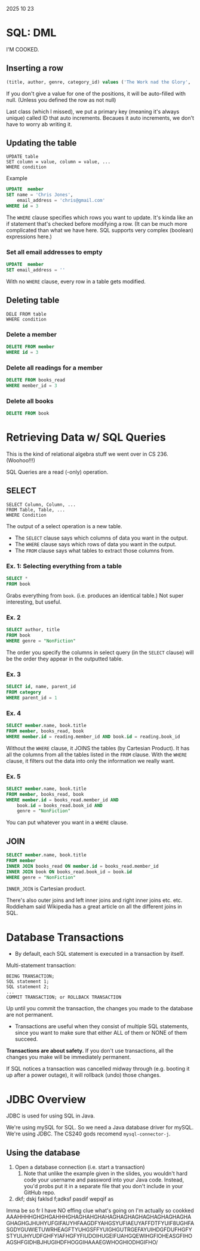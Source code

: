 2025 10 23  



# SQL: DML

I'M COOKED.


## Inserting a row

```sql
(title, author, genre, category_id) values ('The Work nad the Glory', 'Gerald Lund', 'HistoricalFiction', 3);
```

If you don't give a value for one of the positions, it will be auto-filled with null. (Unless you defined the row as not null)

Last class (which I missed), we put a primary key (meaning it's always unique) called ID that auto increments. Becaues it auto increments, we don't have to worry ab writing it.

## Updating the table

```
UPDATE table
SET column = value, column = value, ...
WHERE condition
```

Example

```sql
UPDATE  member
SET name = 'Chris Jones',
    email_address = 'chris@gmail.com'
WHERE id = 3
```

The `WHERE` clause specifies which rows you want to update. It's kinda like an if statement that's checked before modifying a row. (It can be much more complicated than what we have here. SQL supports very complex (boolean) expressions here.)

### Set all email addresses to empty

```sql
UPDATE  member
SET email_address = ''
```

With no `WHERE` clause, every row in a table gets modified.


## Deleting table

```
DELE FROM table
WHERE condition
```

### Delete a member

```sql
DELETE FROM member
WHERE id = 3
```


### Delete all readings for a member

```sql
DELETE FROM books_read
WHERE member_id = 3
```

### Delete all books

```sql
DELETE FROM book
```

# Retrieving Data w/ SQL Queries

This is the kind of relational algebra stuff we went over in CS 236. (Woohoo!!!)

SQL Queries are a read (-only) operation. 

## SELECT

```
SELECT Column, Column, ...
FROM Table, Table, ...
WHERE Condition
```

The output of a select operation is a new table.

- The `SELECT` clause says which columns of data you want in the output.
- The `WHERE` clause says which rows of data you want in the output.
- The `FROM` clause says what tables to extract those columns from.

### Ex. 1: Selecting everything from a table

```sql
SELECT *
FROM book
```

Grabs everything from `book`. (i.e. produces an identical table.) Not super interesting, but useful.

### Ex. 2

```sql
SELECT author, title
FROM book
WHERE genre = "NonFiction"
```

The order you specify the columns in select query (in the `SELECT` clause) will be the order they appear in the outputted table.

### Ex. 3

```sql
SELECT id, name, parent_id
FROM category
WHERE parent_id = 1
```

### Ex. 4

```sql
SELECT member.name, book.title
FROM member, books_read, book
WHERE member.id = reading.member_id AND book.id = reading.book_id
```

Without the `WHERE` clause, it JOINS the tables (by Cartesian Product). It has all the columns from all the tables listed in the `FROM` clause. With the `WHERE` clause, it filters out the data into only the information we really want.

### Ex. 5

```sql
SELECT member.name, book.title
FROM member, books_read, book
WHERE member.id = books_read.member_id AND
    book.id = books_read.book_id AND
    genre = "NonFiction"
```

You can put whatever you want in a `WHERE` clause.

## JOIN

```sql
SELECT member.name, book.title
FROM member
INNER JOIN books_read ON member.id = books_read.member_id
INNER JOIN book ON books_read.book_id = book.id
WHERE genre = "NonFiction"
```

`INNER_JOIN` is Cartesian product.

There's also outer joins and left inner joins and right inner joins etc. etc. Roddieham said Wikipedia has a great article on all the different joins in SQL.

# Database Transactions

- By default, each SQL statement is executed in a transaction by itself.

Multi-statement transaction:

```
BEING TRANSACTION;
SQL statement 1;
SQL statement 2;
...
COMMIT TRANSACTION; or ROLLBACK TRANSACTION
```

Up until you commit the transaction, the changes you made to the database are not permanent.

- Transactions are useful when they consist of multiple SQL statements, since you want to make sure that either ALL of them or NONE of them succeed.

**Transactions are about safety.** If you don't use transactions, all the changes you make will be immediately permanent.

If SQL notices a transaction was cancelled midway through (e.g. booting it up after a power outage), it will rollback (undo) those changes.

# JDBC Overview

JDBC is used for using SQL in Java.

We're using mySQL for SQL. So we need a Java database driver for mySQL. We're using JDBC. The CS240 gods recomend `mysql-connector-j`.

## Using the database

1. Open a database connection (i.e. start a transaction)
   1. Note that unlike the example given in the slides, you wouldn't hard code your username and password into your Java code. Instead, you'd probs put it in a separate file that you don't include in your GitHub repo.
2. dkf; dskj faklsd f;adksf pasdif wepqif as

Imma be so fr I have NO effing clue what's going on I'm actually so cookked AAAHHHHGHGHGAHHHGHAGHAHGHAHAGHAGHAGHAGHAGHAGHAGHAGHAGHGJHUHYUFGIFAUYHFAAGDFYAHGSYUFIAEUYAFFDTFYUIF8UGHFASGDYGUWIETUWRHEAGFTYUHGSFFYUIGHGUTRGEFAYUIHDGFDUFHGFYSTYUIJHYUDFGHFYIAFHGFYFIUDOIHUGEIFUAHGQEWIHGFIOHEASGFIHOAGSHFGIDHBJHUGIHDFHOGGIHAAAEGWHOGHIODHGIFHO/